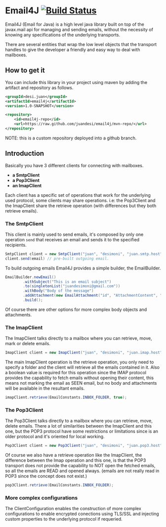 # Email4J [![Build Status](https://travis-ci.org/juandesi/email4j.svg?branch=develop)](https://travis-ci.org/juandesi/email4j)


Email4J (Email for Java) is a high level java library built on top of the javax.mail api for managing and sending emails, without the necessity of knowing 
any specifications of the underlying transports.

There are several entities that wrap the low level objects that the transport handles to give the developer a friendly and easy way to deal with mailboxes.

## How to get it

You can include this library in your project using maven by adding the artifact and repository as follows.

```xml
<groupId>desi.juan</groupId>
<artifactId>email4j</artifactId>
<version>1.0-SNAPSHOT</version>
```

```xml
<repository>
    <id>email4j-repo</id>
    <url>https://raw.github.com/juandesi/email4j/mvn-repo/</url>
</repository>
```
    
NOTE: this is a custom repository deployed into a github branch.   
 
## Introduction

Basically you have 3 different clients for connecting with mailboxes.

* **a SmtpClient**
* **a Pop3Client**
* **an ImapClient**

Each client has a specific set of operations that work for the underlying used protocol, some clients may share operations. i.e: the Pop3Client and the ImapClient
share the retrieve operation (with differences but they both retrieve emails).

### The SmtpClient

This client is mainly used to send emails, it's composed by only one operation `send` that receives an email and sends it to the specified recipients.

```java
SmtpClient client = new SmtpClient("juan", "desimoni", "juan.smtp.host", SmtpClient.DEFAULT_SMTP_PORT, new ClientConfiguration());
client.send(email) // pre-built outgoing email.
```

To build outgoing emails Email4J provides a simple builder, the EmailBuilder.

```java
EmailBuilder.newEmail()
        .withSubject("This is an email subject")
        .to(singletonList("juandesimoni@gmail.com"))
        .withBody("Body of the message")
        .addAttachment(new EmailAttachment("id", "AttachmentContent", "text/plain; charset=UTF-8"))
        .build();
```

Of course there are other options for more complex body objects and attachments.

### The ImapClient
The ImapClient talks directly to a mailbox where you can retrieve, move, mark or delete emails.

```java
ImapClient client = new ImapClient("juan", "desimoni", "juan.imap.host", ImapClient.DEFAULT_IMAPS_PORT, new ClientConfiguration());
```

The main ImapClient operation is the retrieve operation, you only need to specify a folder and the client will retrieve all the emails 
contained in it. Also a boolean value is required for this operation since the IMAP protocol provides the capability to fetch emails 
without opening their content, this means not marking the email as SEEN email, but no body and attachments will be available in the resultant
emails.

```java
imapClient.retrieve(EmailConstants.INBOX_FOLDER, true);
```

### The Pop3Client 
The Pop3Client talks directly to a mailbox where you can retrieve, move, delete emails. There a lot of similarities between 
the ImapClient and this one, but the POP3 protocol have some restrictions or limitations since is an older protocol and it's oriented
for local working.

```java
Pop3Client client = new Pop3Client("juan", "desimoni", "juan.pop3.host", Pop3Client.DEFAULT_POP3S_PORT, new ClientConfiguration());
```

Of course we also have a retrieve operation like the ImapClient, the difference between the Imap operation and this one, is that the 
POP3 transport does not provide the capability to NOT open the fetched emails, so all the emails are READ and opened always. (emails are not
really read in POP3 since the concept does not exist.)

```java
pop3Client.retrieve(EmailConstants.INBOX_FOLDER);
```

### More complex configurations

The ClientConfiguration enables the construction of more complex configurations to enable encrypted conections using TLS/SSL
and injecting custom properties to the underlying protocol if requeried.

